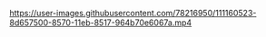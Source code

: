 https://user-images.githubusercontent.com/78216950/111160523-8d657500-8570-11eb-8517-964b70e6067a.mp4
